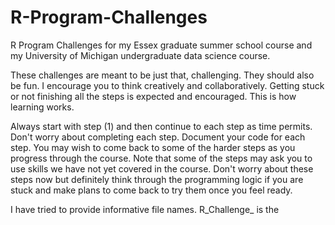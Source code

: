 # R-Program-Challenges
R Program Challenges for my Essex graduate summer school course and my University of Michigan undergraduate data science course. 

These challenges are meant to be just that, challenging. They should also be fun. I encourage you to think creatively and collaboratively. Getting stuck or not finishing all the steps is expected and encouraged. This is how learning works.

Always start with step (1) and then continue to each step as time permits. Don't worry about completing each step. Document your code for each step. You may wish to come back to some of the harder steps as you progress through the course. Note that some of the steps may ask you to use skills we have not yet covered in the course. Don't worry about these steps now but definitely think through the programming logic if you are stuck and make plans to come back to try them once you feel ready.

I have tried to provide informative file names. R_Challenge_ is the 
